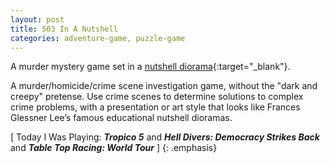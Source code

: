 ```yaml
---
layout: post
title: 503 In A Nutshell
categories: adventure-game, puzzle-game
---
```

A murder mystery game set in a [nutshell diorama](https://en.wikipedia.org/wiki/Nutshell_Studies_of_Unexplained_Death){:target="_blank"}.

A murder/homicide/crime scene investigation game, without the "dark and creepy" pretense. Use crime scenes to determine solutions to complex crime problems, with a presentation or art style that looks like Frances Glessner Lee’s famous educational nutshell dioramas.

[ Today I Was Playing: ***Tropico 5*** and ***Hell Divers: Democracy Strikes Back*** and ***Table Top Racing: World Tour*** ]
{: .emphasis}